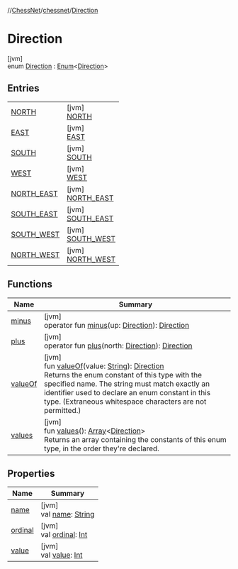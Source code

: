 //[ChessNet](../../../index.md)/[chessnet](../index.md)/[Direction](index.md)

# Direction

[jvm]\
enum [Direction](index.md) : [Enum](https://kotlinlang.org/api/latest/jvm/stdlib/kotlin/-enum/index.html)&lt;[Direction](index.md)&gt;

## Entries

| | |
|---|---|
| [NORTH](-n-o-r-t-h/index.md) | [jvm]<br>[NORTH](-n-o-r-t-h/index.md) |
| [EAST](-e-a-s-t/index.md) | [jvm]<br>[EAST](-e-a-s-t/index.md) |
| [SOUTH](-s-o-u-t-h/index.md) | [jvm]<br>[SOUTH](-s-o-u-t-h/index.md) |
| [WEST](-w-e-s-t/index.md) | [jvm]<br>[WEST](-w-e-s-t/index.md) |
| [NORTH_EAST](-n-o-r-t-h_-e-a-s-t/index.md) | [jvm]<br>[NORTH_EAST](-n-o-r-t-h_-e-a-s-t/index.md) |
| [SOUTH_EAST](-s-o-u-t-h_-e-a-s-t/index.md) | [jvm]<br>[SOUTH_EAST](-s-o-u-t-h_-e-a-s-t/index.md) |
| [SOUTH_WEST](-s-o-u-t-h_-w-e-s-t/index.md) | [jvm]<br>[SOUTH_WEST](-s-o-u-t-h_-w-e-s-t/index.md) |
| [NORTH_WEST](-n-o-r-t-h_-w-e-s-t/index.md) | [jvm]<br>[NORTH_WEST](-n-o-r-t-h_-w-e-s-t/index.md) |

## Functions

| Name | Summary |
|---|---|
| [minus](minus.md) | [jvm]<br>operator fun [minus](minus.md)(up: [Direction](index.md)): [Direction](index.md) |
| [plus](plus.md) | [jvm]<br>operator fun [plus](plus.md)(north: [Direction](index.md)): [Direction](index.md) |
| [valueOf](value-of.md) | [jvm]<br>fun [valueOf](value-of.md)(value: [String](https://kotlinlang.org/api/latest/jvm/stdlib/kotlin/-string/index.html)): [Direction](index.md)<br>Returns the enum constant of this type with the specified name. The string must match exactly an identifier used to declare an enum constant in this type. (Extraneous whitespace characters are not permitted.) |
| [values](values.md) | [jvm]<br>fun [values](values.md)(): [Array](https://kotlinlang.org/api/latest/jvm/stdlib/kotlin/-array/index.html)&lt;[Direction](index.md)&gt;<br>Returns an array containing the constants of this enum type, in the order they're declared. |

## Properties

| Name | Summary |
|---|---|
| [name](../../chessnet.movegen/-gen-type/-l-e-g-a-l/index.md#-372974862%2FProperties%2F-1216412040) | [jvm]<br>val [name](../../chessnet.movegen/-gen-type/-l-e-g-a-l/index.md#-372974862%2FProperties%2F-1216412040): [String](https://kotlinlang.org/api/latest/jvm/stdlib/kotlin/-string/index.html) |
| [ordinal](../../chessnet.movegen/-gen-type/-l-e-g-a-l/index.md#-739389684%2FProperties%2F-1216412040) | [jvm]<br>val [ordinal](../../chessnet.movegen/-gen-type/-l-e-g-a-l/index.md#-739389684%2FProperties%2F-1216412040): [Int](https://kotlinlang.org/api/latest/jvm/stdlib/kotlin/-int/index.html) |
| [value](value.md) | [jvm]<br>val [value](value.md): [Int](https://kotlinlang.org/api/latest/jvm/stdlib/kotlin/-int/index.html) |
